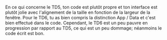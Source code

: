 En ce qui concerne le TD5, ton code est plutôt propre et ton interface est plutôt jolie avec l'alignement de la taille en fonction de la largeur de la fenêtre.
Pour le TD6, tu as bien compris la distinction App / Data et c'est bien effectué dans le code.
Cependant, le TD6 est un peu pauvre en progression par rapport au TD5, ce qui est un peu dommage; néanmoins le code écrit est bon.